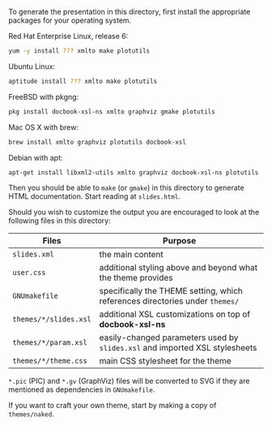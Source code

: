 To generate the presentation in this directory, first install the
appropriate packages for your operating system.

Red Hat Enterprise Linux, release 6:

```sh
yum -y install ??? xmlto make plotutils
```

Ubuntu Linux:

```sh
aptitude install ??? xmlto make plotutils
```
 
FreeBSD with pkgng:

```sh
pkg install docbook-xsl-ns xmlto graphviz gmake plotutils
```

Mac OS X with brew:

```sh
brew install xmlto graphviz plotutils docbook-xsl
```

Debian with apt:

```sh
apt-get install libxml2-utils xmlto graphviz docbook-xsl-ns plotutils
```

Then you should be able to `make` (or `gmake`) in this directory to
generate HTML documentation.  Start reading at `slides.html`.

Should you wish to customize the output you are encouraged to look
at the following files in this directory:

Files | Purpose
----- | -----
`slides.xml` | the main content
`user.css` | additional styling above and beyond what the theme provides
`GNUmakefile` | specifically the THEME setting, which references directories under `themes/`
`themes/*/slides.xsl` |  additional XSL customizations on top of **docbook-xsl-ns**
`themes/*/param.xsl` | easily-changed parameters used by `slides.xsl` and imported XSL stylesheets
`themes/*/theme.css` | main CSS stylesheet for the theme

`*.pic` (PIC) and `*.gv` (GraphViz) files will be converted to SVG
if they are mentioned as dependencies in `GNUmakefile`.

If you want to craft your own theme, start by making a copy of
`themes/naked`.
